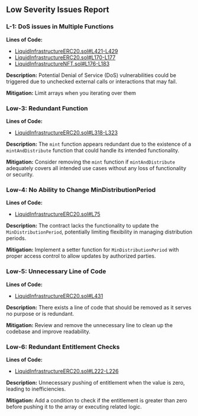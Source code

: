 ## Low Severity Issues Report

### L-1: DoS issues in Multiple Functions

**Lines of Code:**
- [LiquidInfrastructureERC20.sol#L421-L429](https://github.com/code-423n4/2024-02-althea-liquid-infrastructure/blob/main/liquid-infrastructure/contracts/LiquidInfrastructureERC20.sol#L421-L429)
- [LiquidInfrastructureERC20.sol#L170-L177](https://github.com/code-423n4/2024-02-althea-liquid-infrastructure/blob/main/liquid-infrastructure/contracts/LiquidInfrastructureERC20.sol#L170-L177)
- [LiquidInfrastructureNFT.sol#L176-L183](https://github.com/code-423n4/2024-02-althea-liquid-infrastructure/blob/main/liquid-infrastructure/contracts/LiquidInfrastructureNFT.sol#L176-L183)

**Description:** Potential Denial of Service (DoS) vulnerabilities could be triggered due to unchecked external calls or interactions that may fail.

**Mitigation:** Limit arrays when you iterating over them

### Low-3: Redundant Function

**Lines of Code:**
- [LiquidInfrastructureERC20.sol#L318-L323](https://github.com/code-423n4/2024-02-althea-liquid-infrastructure/blob/main/liquid-infrastructure/contracts/LiquidInfrastructureERC20.sol#L318-L323)

**Description:** The `mint` function appears redundant due to the existence of a `mintAndDistribute` function that could handle its intended functionality.

**Mitigation:** Consider removing the `mint` function if `mintAndDistribute` adequately covers all intended use cases without any loss of functionality or security.

### Low-4: No Ability to Change MinDistributionPeriod

**Lines of Code:**
- [LiquidInfrastructureERC20.sol#L75](https://github.com/code-423n4/2024-02-althea-liquid-infrastructure/blob/main/liquid-infrastructure/contracts/LiquidInfrastructureERC20.sol#L75)

**Description:** The contract lacks the functionality to update the `MinDistributionPeriod`, potentially limiting flexibility in managing distribution periods.

**Mitigation:** Implement a setter function for `MinDistributionPeriod` with proper access control to allow updates by authorized parties.

### Low-5: Unnecessary Line of Code

**Lines of Code:**
- [LiquidInfrastructureERC20.sol#L431](https://github.com/code-423n4/2024-02-althea-liquid-infrastructure/blob/main/liquid-infrastructure/contracts/LiquidInfrastructureERC20.sol#L431)

**Description:** There exists a line of code that should be removed as it serves no purpose or is redundant.

**Mitigation:** Review and remove the unnecessary line to clean up the codebase and improve readability.

### Low-6: Redundant Entitlement Checks

**Lines of Code:**
- [LiquidInfrastructureERC20.sol#L222-L226](https://github.com/code-423n4/2024-02-althea-liquid-infrastructure/blob/main/liquid-infrastructure/contracts/LiquidInfrastructureERC20.sol#L222-L226)

**Description:** Unnecessary pushing of entitlement when the value is zero, leading to inefficiencies.

**Mitigation:** Add a condition to check if the entitlement is greater than zero before pushing it to the array or executing related logic.
